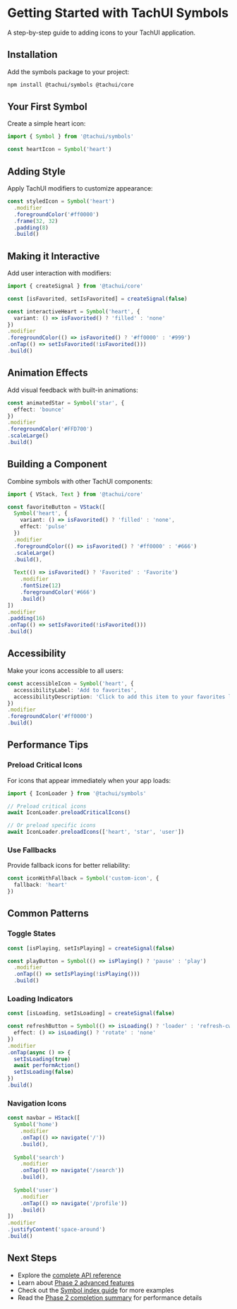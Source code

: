 # Getting Started with TachUI Symbols

A step-by-step guide to adding icons to your TachUI application.

## Installation

Add the symbols package to your project:

```bash
npm install @tachui/symbols @tachui/core
```

## Your First Symbol

Create a simple heart icon:

```typescript
import { Symbol } from '@tachui/symbols'

const heartIcon = Symbol('heart')
```

## Adding Style

Apply TachUI modifiers to customize appearance:

```typescript
const styledIcon = Symbol('heart')
  .modifier
  .foregroundColor('#ff0000')
  .frame(32, 32)
  .padding(8)
  .build()
```

## Making it Interactive

Add user interaction with modifiers:

```typescript
import { createSignal } from '@tachui/core'

const [isFavorited, setIsFavorited] = createSignal(false)

const interactiveHeart = Symbol('heart', {
  variant: () => isFavorited() ? 'filled' : 'none'
})
.modifier
.foregroundColor(() => isFavorited() ? '#ff0000' : '#999')
.onTap(() => setIsFavorited(!isFavorited()))
.build()
```

## Animation Effects

Add visual feedback with built-in animations:

```typescript
const animatedStar = Symbol('star', {
  effect: 'bounce'
})
.modifier
.foregroundColor('#FFD700')
.scaleLarge()
.build()
```

## Building a Component

Combine symbols with other TachUI components:

```typescript
import { VStack, Text } from '@tachui/core'

const favoriteButton = VStack([
  Symbol('heart', { 
    variant: () => isFavorited() ? 'filled' : 'none',
    effect: 'pulse'
  })
  .modifier
  .foregroundColor(() => isFavorited() ? '#ff0000' : '#666')
  .scaleLarge()
  .build(),
  
  Text(() => isFavorited() ? 'Favorited' : 'Favorite')
    .modifier
    .fontSize(12)
    .foregroundColor('#666')
    .build()
])
.modifier
.padding(16)
.onTap(() => setIsFavorited(!isFavorited()))
.build()
```

## Accessibility

Make your icons accessible to all users:

```typescript
const accessibleIcon = Symbol('heart', {
  accessibilityLabel: 'Add to favorites',
  accessibilityDescription: 'Click to add this item to your favorites list'
})
.modifier
.foregroundColor('#ff0000')
.build()
```

## Performance Tips

### Preload Critical Icons

For icons that appear immediately when your app loads:

```typescript
import { IconLoader } from '@tachui/symbols'

// Preload critical icons
await IconLoader.preloadCriticalIcons()

// Or preload specific icons
await IconLoader.preloadIcons(['heart', 'star', 'user'])
```

### Use Fallbacks

Provide fallback icons for better reliability:

```typescript
const iconWithFallback = Symbol('custom-icon', {
  fallback: 'heart'
})
```

## Common Patterns

### Toggle States

```typescript
const [isPlaying, setIsPlaying] = createSignal(false)

const playButton = Symbol(() => isPlaying() ? 'pause' : 'play')
  .modifier
  .onTap(() => setIsPlaying(!isPlaying()))
  .build()
```

### Loading Indicators

```typescript
const [isLoading, setIsLoading] = createSignal(false)

const refreshButton = Symbol(() => isLoading() ? 'loader' : 'refresh-cw', {
  effect: () => isLoading() ? 'rotate' : 'none'
})
.modifier
.onTap(async () => {
  setIsLoading(true)
  await performAction()
  setIsLoading(false)
})
.build()
```

### Navigation Icons

```typescript
const navbar = HStack([
  Symbol('home')
    .modifier
    .onTap(() => navigate('/'))
    .build(),
    
  Symbol('search')
    .modifier
    .onTap(() => navigate('/search'))
    .build(),
    
  Symbol('user')
    .modifier
    .onTap(() => navigate('/profile'))
    .build()
])
.modifier
.justifyContent('space-around')
.build()
```

## Next Steps

- Explore the [complete API reference](./api-reference.md)
- Learn about [Phase 2 advanced features](./phase-2-features.md)
- Check out the [Symbol index guide](./index.md) for more examples
- Read the [Phase 2 completion summary](./phase-2-completion-summary.md) for performance details